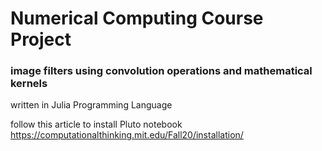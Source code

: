 # Numerical Computing Course Project
### image filters using convolution operations and mathematical kernels

written in Julia Programming Language

follow this article to install Pluto notebook
<https://computationalthinking.mit.edu/Fall20/installation/>
